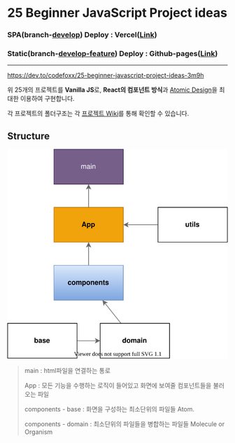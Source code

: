 # 25 Beginner JavaScript Project ideas

### SPA(branch-[develop](https://github.com/jinhwansuh/25-Beginner-JavaScript-Project-ideas/tree/develop))  Deploy : Vercel([Link](https://25-beginner-java-script-project-ideas.vercel.app/))

### Static(branch-[develop-feature](https://github.com/jinhwansuh/25-Beginner-JavaScript-Project-ideas/tree/develop-feature)) Deploy : Github-pages([Link](https://jinhwansuh.github.io/25-Beginner-JavaScript-Project-ideas/))

--- 
https://dev.to/codefoxx/25-beginner-javascript-project-ideas-3m9h

위 25개의 프로젝트를 **Vanilla JS**로, **React의 컴포넌트 방식**과 [Atomic Design](https://kciter.so/posts/effective-atomic-design )을 최대한 이용하여 구현합니다.

각 프로젝트의 폴더구조는 각 [프로젝트 Wiki](https://github.com/jinhwansuh/25-Beginner-JavaScript-Project-ideas/wiki)를 통해 확인할 수 있습니다.


## Structure

![structure](structure.drawio.svg)

> main : html파일을 연결하는 통로
> 
> App : 모든 기능을 수행하는 로직이 들어있고 화면에 보여줄 컴포넌트들을 불러오는 파일
> 
> components - base : 화면을 구성하는 최소단위의 파일들 Atom.
> 
> components - domain : 최소단위의 파일들을 병합하는 파일들 Molecule or Organism
